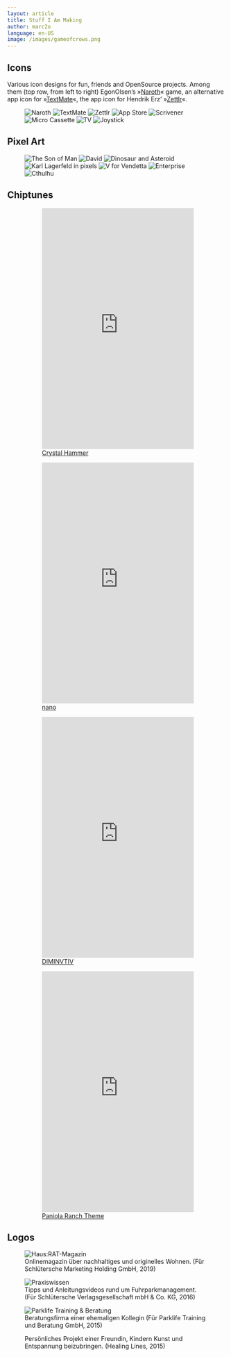 ```yaml
---
layout: article
title: Stuff I Am Making
author: marc2o
language: en-US
image: /images/gameofcrows.png
---
```


## Icons

Various icon designs for fun, friends and OpenSource projects. Among them (top row, from left to right) EgonOlsen’s »[Naroth](https://play.google.com/store/apps/details?id=com.threed.jpct.games.rpg&hl=de&gl=US)« game, an alternative app icon for »[TextMate](https://github.com/textmate/textmate)«, the app icon for Hendrik Erz’ »[Zettlr](https://www.zettlr.com)«.

<figure class="grid">
  <img src="/images/icons/naroth.png" alt="Naroth">
  <img src="/images/icons/textmate.png" alt="TextMate">
  <img src="/images/icons/zettlr.png" alt="Zettlr">
  <img src="/images/icons/app-store.png" alt="App Store">
  <img src="/images/icons/scrivener.png" alt="Scrivener">
  <img src="/images/icons/microcassette.png" alt="Micro Cassette">
  <img src="/images/icons/tv.png" alt="TV">
  <img src="/images/icons/joystick.png" alt="Joystick">
</figure>


## Pixel Art

<figure class="grid">
  <img src="/images/pixelart/the-son-of-man.png" alt="The Son of Man">
  <img src="/images/pixelart/david.png" alt="David">
  <img src="/images/pixelart/endgame.png" alt="Dinosaur and Asteroid">
  <img src="/images/pixelart/karl.png" alt="Karl Lagerfeld in pixels">
  <img src="/images/pixelart/vendetta.png" alt="V for Vendetta">
  <img src="/images/pixelart/startrek.png" alt="Enterprise">
  <img src="/images/pixelart/cthulhu.png" alt="Cthulhu">
</figure>

## Chiptunes 

<figure>
	<figure>
		<span style="width:min-content;"><iframe style="border: 0; width: 350px; height: 555px;" src="https://bandcamp.com/EmbeddedPlayer/track=2963001022/size=large/bgcol=ffffff/linkcol=0687f5/tracklist=false/transparent=true/" seamless><a href="https://marc2o.bandcamp.com/track/crystal-hammer">Crystal Hammer by marc2o</a></iframe></span>
		<figcaption><a href="https://marc2o.bandcamp.com/track/crystal-hammer" title="marc2o crystal hammer" target="_blank">Crystal Hammer</a>
		</figcaption>
	</figure>
  <figure>
    <span style="width:min-content;"><iframe style="border: 0; width: 350px; height: 555px;" src="https://bandcamp.com/EmbeddedPlayer/album=2367443789/size=large/bgcol=ffffff/linkcol=0687f5/transparent=true/" seamless><a href="https://marc2o.bandcamp.com/album/nano">nano by marc2o</a></iframe></span>
    <figcaption><a href="https://marc2o.bandcamp.com/album/nano" title="marc2o nano" target="_blank">nano</a>
    </figcaption>
  </figure>
  <figure>
    <span style="width:min-content;"><iframe style="border: 0; width: 350px; height: 555px;" src="https://bandcamp.com/EmbeddedPlayer/album=693831173/size=large/bgcol=ffffff/linkcol=0687f5/transparent=true/" seamless><a href="https://marc2o.bandcamp.com/album/diminvtiv">DIMINVTIV by marc2o</a></iframe></span>
    <figcaption><a href="https://marc2o.bandcamp.com/album/diminvtiv" title="marc2o diminvtiv" target="_blank">DIMINVTIV</a>
    </figcaption>
  </figure>
  <figure>
    <span style="width:min-content;"><iframe style="border: 0; width: 350px; height: 555px;" src="https://bandcamp.com/EmbeddedPlayer/track=686784515/size=large/bgcol=ffffff/linkcol=0687f5/tracklist=false/transparent=true/" seamless><a href="https://marc2o.bandcamp.com/track/paniola-ranch">Paniola Ranch by marc2o</a></iframe></span>
  	<figcaption><a href="https://marc2o.bandcamp.com/track/paniola-ranch" title="marc2o Paniola Ranch" target="_blank">Paniola Ranch Theme</a>
    </figcaption>
  </figure>
</figure>

## Logos

<figure>
  <img src="/images/logos/hausrat.jpg" alt="Haus:RAT-Magazin">
  <figcaption>Onlinemagazin über nachhaltiges und originelles Wohnen. (Für Schlütersche Marketing Holding GmbH, 2019)</figcaption>
</figure>

<figure>
  <img src="/images/logos/praxis-wissen.jpg" alt="Praxiswissen">
  <figcaption>Tipps und Anleitungsvideos rund um Fuhrparkmanagement. (Für Schlütersche Verlagsgesellschaft mbH & Co. KG, 2016)</figcaption>
</figure>

<figure>
  <img src="/images/logos/parklife.jpg" alt="Parklife Training & Beratung">
  <figcaption>Beratungsfirma einer ehemaligen Kollegin (Für Parklife Training und Beratung GmbH, 2015)</figcaption>
</figure>

<figure>
  <img src="/images/logos/heilende-linien.jpg" alt="">
  <figcaption>Persönliches Projekt einer Freundin, Kindern Kunst und Entspannung beizubringen. (Healing Lines, 2015)</figcaption>
</figure>
